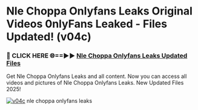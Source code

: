 # Nle Choppa Onlyfans Leaks Original Videos 0nlyFans Leaked - Files Updated! (v04c)

<h3>🔴 CLICK HERE 🌐==►► <a href="https://tinyurl.com/ms9xzufz" rel="nofollow">Nle Choppa Onlyfans Leaks Updated Files</a></h3>

Get Nle Choppa Onlyfans Leaks and all content. Now you can access all videos and pictures of Nle Choppa Onlyfans Leaks. New Updated Files 2025!

[![v04c](https://i.imgur.com/PQ7UWWw.gif)](https://tinyurl.com/ms9xzufz)
nle choppa onlyfans leaks